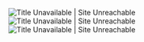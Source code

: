 ![Title Unavailable \| Site Unreachable](https://x.com/moriki_kayu/status/1940354798509048268?s=46)
![Title Unavailable \| Site Unreachable](https://x.com/manaminimalist/status/1941242691649749114?s=46)
![Title Unavailable \| Site Unreachable](https://x.com/hirokichi_pd/status/1941407973726879983?s=46)
